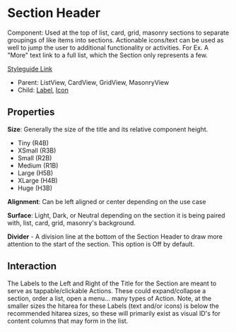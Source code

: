 # Section Header

Component: Used at the top of list, card, grid, masonry sections to separate groupings of like items into sections.  Actionable icons/text can be used as well to jump the user to additional functionality or activities. For Ex. A "More" text link to a full list, which the Section only represents a few.

[Styleguide Link](https://zpl.io/2pRQ39M)

- Parent: ListView, CardView, GridView, MasonryView
- Child:  [Label](https://github.com/able-app/docs/blob/78b7d0a469492d69eba8f33ae838468642242f52/controls/%CE%B5%20elements/label.md), [Icon](https://github.com/able-app/docs/blob/79c4b081b07ceefe4735af4cfe3099b297a9ad69/controls/%CE%B5%20elements/icon/icon.md)

## Properties

**Size**: Generally the size of the title and its relative component height.

- Tiny (R4B)
- XSmall (R3B)
- Small (R2B)
- Medium (R1B)
- Large (H5B)
- XLarge (H4B)
- Huge (H3B)

**Alignment**: Can be left aligned or center depending on the use case

**Surface**: Light, Dark, or Neutral depending on the section it is being paired with, list, card, grid, masonry's background.

**Divider** - A division line at the bottom of the Section Header to draw more attention to the start of the section.  This option is Off by default.

## Interaction

The Labels to the Left and Right of the Title for the Section are meant to serve as tappable/clickable Actions.  These could expand/collapse a section, order a list, open a menu... many types of Action. Note, at the smaller sizes the hitarea for these Labels (text and/or icons) is below the recommended hitarea sizes, so these will primarily exist as visual ID's for content columns that may form in the list.

